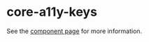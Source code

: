 core-a11y-keys
==============

See the [component page](http://polymer-project.org/docs/elements/core-elements.html#core-a11y-keys) for more information.
